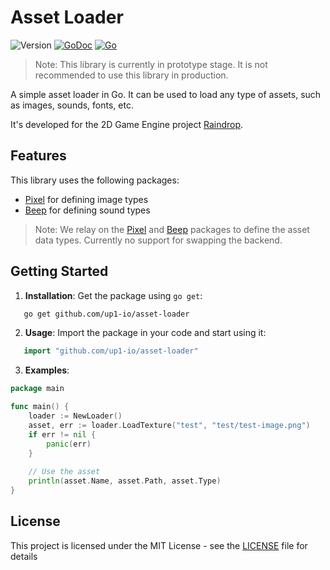 # Asset Loader


![Version](https://img.shields.io/badge/Version-Prototype-red)
[![GoDoc](https://godoc.org/github.com/up1-io/ecs?status.svg)](https://godoc.org/github.com/up1-io/asset-loader)
[![Go](https://github.com/up1-io/asset-loader/actions/workflows/go.yml/badge.svg)](https://github.com/up1-io/asset-loader/actions/workflows/go.yml)

> Note: This library is currently in prototype stage. It is not recommended to use this library in production.

A simple asset loader in Go. It can be used to load any type of assets, such as images, sounds, fonts, etc.

It's developed for the 2D Game Engine project [Raindrop](https://github.com/up1-io/raindrop).

## Features

This library uses the following packages:

- [Pixel](https://github.com/gopxl/pixel) for defining image types
- [Beep](https://github.com/gopxl/beep) for defining sound types

>Note: We relay on the [Pixel](https://github.com/gopxl/pixel) and [Beep](https://github.com/gopxl/beep) packages to define the asset data types. Currently no support for swapping the backend.

## Getting Started

1. **Installation**: Get the package using `go get`:

```bash
   go get github.com/up1-io/asset-loader
```

2. **Usage**: Import the package in your code and start using it:

```go
   import "github.com/up1-io/asset-loader"
```

3. **Examples**:

```go
package main

func main() {
	loader := NewLoader()
	asset, err := loader.LoadTexture("test", "test/test-image.png")
	if err != nil {
		panic(err)
	}
	
	// Use the asset
	println(asset.Name, asset.Path, asset.Type)
}
```

## License

This project is licensed under the MIT License - see the [LICENSE](LICENSE) file for details

